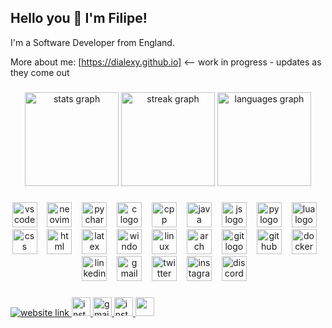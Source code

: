 ## Hello you 👋 I'm Filipe!

I'm a Software Developer from England.

More about me: [https://dialexy.github.io]  <-- work in progress - updates as they come out 

###

<div align="center">
  
  <img src="https://github-readme-stats.vercel.app/api?username=Dialexy&hide_title=false&hide_rank=false&show_icons=true&include_all_commits=true&count_private=true&disable_animations=false&theme=tokyonight&locale=en&hide_border=false" height="150" alt="stats graph" />
  
  <img src="https://streak-stats.demolab.com?user=Dialexy&locale=en&mode=daily&theme=tokyonight&hide_border=false&border_radius=5" height="150" alt="streak graph" />
  
  <img src="https://github-readme-stats.vercel.app/api/top-langs/?username=Dialexy&locale=en&mode=daily&theme=tokyonight&hide_border=false&border_radius=5" height="150" alt ="languages graph" />

###

<div align="center">
  <img src="https://skillicons.dev/icons?i=vscode" height="40" alt="vscode logo"  />
  <img width="8" />
  <img src="https://skillicons.dev/icons?i=neovim" height="40" alt="neovim logo"  />
  <img width="8" />
  <img src="https://skillicons.dev/icons?i=pycharm" height="40" alt="pycharm loo"  />
  <img width="8" />
  <img src="https://skillicons.dev/icons?i=c" height="40" alt="c logo"  />
  <img width="8" />
  <img src="https://skillicons.dev/icons?i=cpp" height="40" alt="cpp logo"  />
  <img width="8" />
  <img src="https://skillicons.dev/icons?i=java" height="40" alt="java logo"  />
  <img width="8" />
  <img src="https://skillicons.dev/icons?i=js" height="40" alt="js logo"  />
  <img width="8" />
  <img src="https://skillicons.dev/icons?i=py" height="40" alt="py logo"  />
  <img width="8" />
  <img src="https://skillicons.dev/icons?i=lua" height="40" alt="lua logo"  />
  <img width="8" />
  <img src="https://skillicons.dev/icons?i=css" height="40" alt="css logo"  />
  <img width="8" />
  <img src="https://skillicons.dev/icons?i=html" height="40" alt="html logo"  />
  <img width="8" />
  <img src="https://skillicons.dev/icons?i=latex" height="40" alt="latex logo"  />
  <img width="8" />
  <img src="https://skillicons.dev/icons?i=windows" height="40" alt="windows logo"  />
  <img width="8" />
  <img src="https://skillicons.dev/icons?i=linux" height="40" alt="linux logo"  />
  <img width="8" />
  <img src="https://skillicons.dev/icons?i=arch" height="40" alt="arch logo"  />
  <img width="8" />
  <img src="https://skillicons.dev/icons?i=git" height="40" alt="git logo"  />
  <img width="8" />
  <img src="https://skillicons.dev/icons?i=github" height="40" alt="github logo"  />
  <img width="8" />
  <img src="https://skillicons.dev/icons?i=docker" height="40" alt="docker logo"  />
  <img width="8" />
  <img src="https://skillicons.dev/icons?i=linkedin" height="40" alt="linkedin logo"  />
  <img width="8" />
  <img src="https://skillicons.dev/icons?i=gmail" height="40" alt="gmail logo"  />
  <img width="8" />
  <img src="https://skillicons.dev/icons?i=twitter" height="40" alt="twitter logo"  />
  <img width="8" />
  <img src="https://skillicons.dev/icons?i=instagram" height="40" alt="instagram logo"  />
  <img width="8" />
  <img src="https://skillicons.dev/icons?i=discord" height="40" alt="discord logo"  />
  <img width="8" />
</div>

###

<div align="left" className="py-100">
  
  <a href="https://dialexy.github.io" target="_blank">
    <img src="https://img.shields.io/badge/Portfolio-255E63?style=for-the-badge&logo=About.me&logoColor=white" alt="website link" />
  </a>
  
  <a href="https://www.linkedin.com/in/filipearamos/" target="_blank">
    <img src="https://img.shields.io/badge/LinkedIn-0077B5?style=for-the-badge&color=255E63&logo=linkedin&logoColor=white" height="30" alt="instagram logo" />
  </a>
  
  <a href="mailto:filiperamos212@gmial.com" target="_blank">
    <img src="https://img.shields.io/static/v1?message=Gmail&logo=gmail&label=&color=255E63&logoColor=white&labelColor=&style=for-the-badge" height="30" alt="gmail logo" />
  </a>
  
  <a href="https://www.instagram.com/filipramos_/" target="_blank">
    <img src="https://img.shields.io/static/v1?message=Instagram&logo=instagram&label=&color=255E63&logoColor=white&labelColor=&style=for-the-badge" height="30" alt="instagram logo" />
  </a>
  
  <a href="https://x.com/Dialexyyy" target="_blank">
    <img src="https://img.shields.io/badge/Twitter-1DA1F2?style=for-the-badge&logo=twitter&color=255E63&logoColor=white" height="30" alt="" />
  </a>
  
</div>

###
